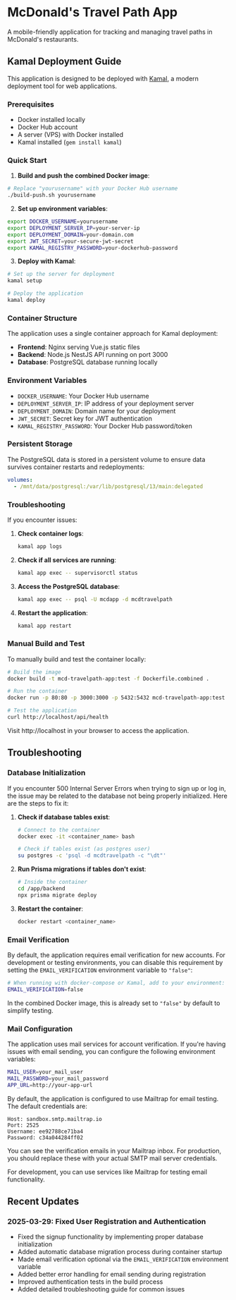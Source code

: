 # McDonald's Travel Path App

A mobile-friendly application for tracking and managing travel paths in McDonald's restaurants.

## Kamal Deployment Guide

This application is designed to be deployed with [Kamal](https://kamal-deploy.org/), a modern deployment tool for web applications.

### Prerequisites

- Docker installed locally
- Docker Hub account
- A server (VPS) with Docker installed
- Kamal installed (`gem install kamal`)

### Quick Start

1. **Build and push the combined Docker image**:

```bash
# Replace "yourusername" with your Docker Hub username
./build-push.sh yourusername
```

2. **Set up environment variables**:

```bash
export DOCKER_USERNAME=yourusername
export DEPLOYMENT_SERVER_IP=your-server-ip
export DEPLOYMENT_DOMAIN=your-domain.com
export JWT_SECRET=your-secure-jwt-secret
export KAMAL_REGISTRY_PASSWORD=your-dockerhub-password
```

3. **Deploy with Kamal**:

```bash
# Set up the server for deployment
kamal setup

# Deploy the application
kamal deploy
```

### Container Structure

The application uses a single container approach for Kamal deployment:

- **Frontend**: Nginx serving Vue.js static files
- **Backend**: Node.js NestJS API running on port 3000
- **Database**: PostgreSQL database running locally

### Environment Variables

- `DOCKER_USERNAME`: Your Docker Hub username
- `DEPLOYMENT_SERVER_IP`: IP address of your deployment server
- `DEPLOYMENT_DOMAIN`: Domain name for your deployment
- `JWT_SECRET`: Secret key for JWT authentication
- `KAMAL_REGISTRY_PASSWORD`: Your Docker Hub password/token

### Persistent Storage

The PostgreSQL data is stored in a persistent volume to ensure data survives container restarts and redeployments:

```yaml
volumes:
  - /mnt/data/postgresql:/var/lib/postgresql/13/main:delegated
```

### Troubleshooting

If you encounter issues:

1. **Check container logs**:
   ```bash
   kamal app logs
   ```

2. **Check if all services are running**:
   ```bash
   kamal app exec -- supervisorctl status
   ```

3. **Access the PostgreSQL database**:
   ```bash
   kamal app exec -- psql -U mcdapp -d mcdtravelpath
   ```

4. **Restart the application**:
   ```bash
   kamal app restart
   ```

### Manual Build and Test

To manually build and test the container locally:

```bash
# Build the image
docker build -t mcd-travelpath-app:test -f Dockerfile.combined .

# Run the container
docker run -p 80:80 -p 3000:3000 -p 5432:5432 mcd-travelpath-app:test

# Test the application
curl http://localhost/api/health
```

Visit http://localhost in your browser to access the application.

## Troubleshooting

### Database Initialization

If you encounter 500 Internal Server Errors when trying to sign up or log in, the issue may be related to the database not being properly initialized. Here are the steps to fix it:

1. **Check if database tables exist**:
   ```bash
   # Connect to the container
   docker exec -it <container_name> bash
   
   # Check if tables exist (as postgres user)
   su postgres -c 'psql -d mcdtravelpath -c "\dt"'
   ```

2. **Run Prisma migrations if tables don't exist**:
   ```bash
   # Inside the container
   cd /app/backend
   npx prisma migrate deploy
   ```

3. **Restart the container**:
   ```bash
   docker restart <container_name>
   ```

### Email Verification

By default, the application requires email verification for new accounts. For development or testing environments, you can disable this requirement by setting the `EMAIL_VERIFICATION` environment variable to `"false"`:

```bash
# When running with docker-compose or Kamal, add to your environment:
EMAIL_VERIFICATION=false
```

In the combined Docker image, this is already set to `"false"` by default to simplify testing.

### Mail Configuration

The application uses mail services for account verification. If you're having issues with email sending, you can configure the following environment variables:

```bash
MAIL_USER=your_mail_user
MAIL_PASSWORD=your_mail_password
APP_URL=http://your-app-url
```

By default, the application is configured to use Mailtrap for email testing. The default credentials are:

```
Host: sandbox.smtp.mailtrap.io
Port: 2525
Username: ee92788ce71ba4
Password: c34a044284ff02
```

You can see the verification emails in your Mailtrap inbox. For production, you should replace these with your actual SMTP mail server credentials.

For development, you can use services like Mailtrap for testing email functionality.

## Recent Updates

### 2025-03-29: Fixed User Registration and Authentication

- Fixed the signup functionality by implementing proper database initialization
- Added automatic database migration process during container startup
- Made email verification optional via the `EMAIL_VERIFICATION` environment variable
- Added better error handling for email sending during registration
- Improved authentication tests in the build process
- Added detailed troubleshooting guide for common issues 